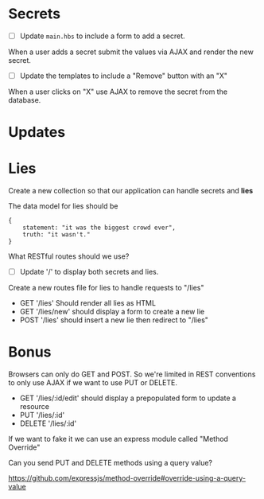 # Secrets

- [ ] Update `main.hbs` to include a form to add a secret.

When a user adds a secret submit the values via AJAX and render the new secret.

- [ ] Update the templates to include a "Remove" button with an "X"

When a user clicks on "X" use AJAX to remove the secret from the database.

# Updates

# Lies

Create a new collection so that our application can handle secrets and __lies__

The data model for lies should be 

```
{
    statement: "it was the biggest crowd ever",
    truth: "it wasn't."
}
```

What RESTful routes should we use?

- [ ] Update '/' to display both secrets and lies.

Create a new routes file for lies to handle requests to "/lies"

- GET '/lies' Should render all lies as HTML
- GET '/lies/new' should display a form to create a new lie
- POST '/lies' should insert a new lie then redirect to "/lies"

# Bonus

Browsers can only do GET and POST. So we're limited in REST conventions to only use AJAX
if we want to use PUT or DELETE.

- GET '/lies/:id/edit' should display a prepopulated form to update a resource
- PUT '/lies/:id'
- DELETE '/lies/:id'

If we want to fake it we can use an express module called "Method Override"

Can you send PUT and DELETE methods using a query value? 

https://github.com/expressjs/method-override#override-using-a-query-value
